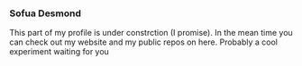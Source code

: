 ### Sofua Desmond

This part of my profile is under constrction (I promise).
In the mean time you can check out my website and my public repos on here.
Probably a cool experiment waiting for you

